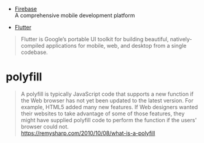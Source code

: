 - [Firebase ](https://firebase.google.com)  
A comprehensive mobile development platform  

- [Flutter](https://flutter.dev)  
> Flutter is Google’s portable UI toolkit for building beautiful, natively-compiled applications for mobile, web, and desktop from a single codebase.

# polyfill
> A polyfill is typically JavaScript code that supports a new function if the Web browser has not yet been updated to the latest version. For example, HTML5 added many new features. If Web designers wanted their websites to take advantage of some of those features, they might have supplied polyfill code to perform the function if the users' browser could not.  
https://remysharp.com/2010/10/08/what-is-a-polyfill
